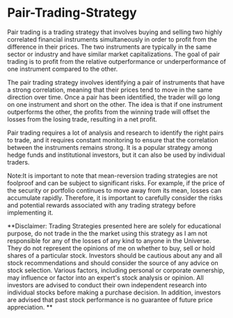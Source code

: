 # Pair-Trading-Strategy
Pair trading is a trading strategy that involves buying and selling two highly correlated financial instruments simultaneously in order to profit from the difference in their prices. The two instruments are typically in the same sector or industry and have similar market capitalizations. The goal of pair trading is to profit from the relative outperformance or underperformance of one instrument compared to the other.

The pair trading strategy involves identifying a pair of instruments that have a strong correlation, meaning that their prices tend to move in the same direction over time. Once a pair has been identified, the trader will go long on one instrument and short on the other. The idea is that if one instrument outperforms the other, the profits from the winning trade will offset the losses from the losing trade, resulting in a net profit.

Pair trading requires a lot of analysis and research to identify the right pairs to trade, and it requires constant monitoring to ensure that the correlation between the instruments remains strong. It is a popular strategy among hedge funds and institutional investors, but it can also be used by individual traders.

Note:It is important to note that mean-reversion trading strategies are not foolproof and can be subject to significant risks. For example, if the price of the security or portfolio continues to move away from its mean, losses can accumulate rapidly. Therefore, it is important to carefully consider the risks and potential rewards associated with any trading strategy before implementing it.


**Disclaimer:
Trading Strategies presented here are solely for educational purpose, do not trade in the the market using this strategy as I am not responsible for any of the losses of any kind to anyone in the Universe. They do not represent the opinions of me on whether to buy, sell or hold shares of a particular stock.
Investors should be cautious about any and all stock recommendations and should consider the source of any advice on stock selection. Various factors, including personal or corporate ownership, may influence or factor into an expert's stock analysis or opinion.
All investors are advised to conduct their own independent research into individual stocks before making a purchase decision. In addition, investors are advised that past stock performance is no guarantee of future price appreciation.
**


